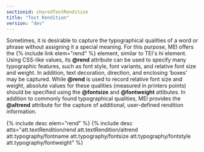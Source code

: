 ```yaml
---
sectionid: sharedTextRendition
title: "Text Rendition"
version: "dev"
---
```


Sometimes, it is desirable to capture the typographical qualities of a word or phrase without assigning it a special meaning. For this purpose, MEI offers the {% include link elem="rend" %} element, similar to TEI's *hi* element. Using CSS-like values, its **@rend** attribute can be used to specify many typographic features, such as font style, font variants, and relative font size and weight. In addition, text decoration, direction, and enclosing ‘boxes’ may be captured. While **@rend** is used to record relative font size and weight, absolute values for these qualities (measured in printers points) should be specified using the **@fontsize** and **@fontweight** attibutes. In addition to commonly found typographical qualities, MEI provides the **@altrend** attribute for the capture of additional, user-defined rendition information.

  
{% include desc elem="rend" %} 
{% include desc atts="att.textRendition/rend att.textRendition/altrend att.typography/fontname att.typography/fontsize att.typography/fontstyle att.typography/fontweight" %} 
 
